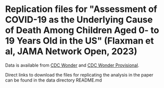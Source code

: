 # Replication files for "Assessment of COVID-19 as the Underlying Cause of Death Among Children Aged 0- to 19 Years Old in the US" (Flaxman et al, JAMA Network Open, 2023)

Data is available from [CDC Wonder](https://wonder.cdc.gov/Deaths-by-Underlying-Cause.html) and [CDC Wonder Provisional](https://wonder.cdc.gov/mcd-icd10-provisional.html).

Direct links to download the files for replicating the analysis in the paper can be found in the data directory README.md


